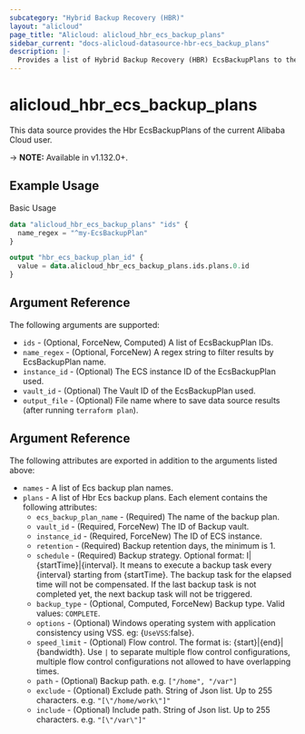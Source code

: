 ```yaml
---
subcategory: "Hybrid Backup Recovery (HBR)"
layout: "alicloud"
page_title: "Alicloud: alicloud_hbr_ecs_backup_plans"
sidebar_current: "docs-alicloud-datasource-hbr-ecs_backup_plans"
description: |-
  Provides a list of Hybrid Backup Recovery (HBR) EcsBackupPlans to the user.
---
```


# alicloud\_hbr\_ecs\_backup\_plans

This data source provides the Hbr EcsBackupPlans of the current Alibaba Cloud user.

-> **NOTE:** Available in v1.132.0+.

## Example Usage

Basic Usage

```terraform
data "alicloud_hbr_ecs_backup_plans" "ids" {
  name_regex = "^my-EcsBackupPlan"
}

output "hbr_ecs_backup_plan_id" {
  value = data.alicloud_hbr_ecs_backup_plans.ids.plans.0.id
}           
```

## Argument Reference

The following arguments are supported:

* `ids` - (Optional, ForceNew, Computed)  A list of EcsBackupPlan IDs.
* `name_regex` - (Optional, ForceNew) A regex string to filter results by EcsBackupPlan name.
* `instance_id` - (Optional) The ECS instance ID of the EcsBackupPlan used.
* `vault_id` - (Optional) The Vault ID of the EcsBackupPlan used.
* `output_file` - (Optional) File name where to save data source results (after running `terraform plan`).

## Argument Reference

The following attributes are exported in addition to the arguments listed above:

* `names` - A list of Ecs backup plan names.
* `plans` - A list of Hbr Ecs backup plans. Each element contains the following attributes:
	* `ecs_backup_plan_name` - (Required) The name of the backup plan.
	* `vault_id` - (Required, ForceNew) The ID of Backup vault.
	* `instance_id` - (Required, ForceNew) The ID of ECS instance.
	* `retention` - (Required) Backup retention days, the minimum is 1.
	* `schedule` - (Required) Backup strategy. Optional format: I|{startTime}|{interval}. It means to execute a backup task every {interval} starting from {startTime}. The backup task for the elapsed time will not be compensated. If the last backup task is not completed yet, the next backup task will not be triggered.
	* `backup_type` - (Optional, Computed, ForceNew) Backup type. Valid values: `COMPLETE`.
	* `options` - (Optional) Windows operating system with application consistency using VSS. eg: {`UseVSS`:false}.
	* `speed_limit` - (Optional) Flow control. The format is: {start}|{end}|{bandwidth}. Use `|` to separate multiple flow control configurations, multiple flow control configurations not allowed to have overlapping times.
	* `path` - (Optional) Backup path. e.g. `["/home", "/var"]`
	* `exclude` - (Optional) Exclude path. String of Json list. Up to 255 characters. e.g. `"[\"/home/work\"]"`
	* `include` - (Optional) Include path. String of Json list. Up to 255 characters. e.g. `"[\"/var\"]"`


